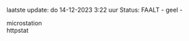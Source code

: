 laatste update: 
do 14-12-2023  3:22   uur 
Status: FAALT - geel - 
<div class="service Y">microstation</div><div class="service G">httpstat</div>